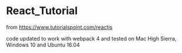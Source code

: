 # React_Tutorial

from https://www.tutorialspoint.com/reactjs

code updated to work with webpack 4 and tested on Mac High Sierra, Windows 10 and Ubuntu 16.04

